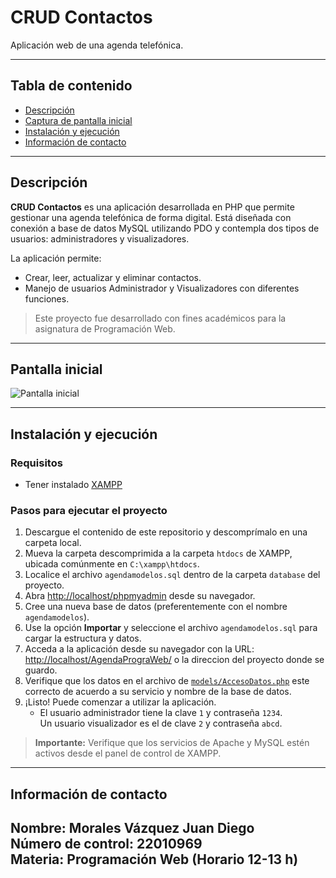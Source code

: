 # CRUD Contactos

Aplicación web de una agenda telefónica.

---

## Tabla de contenido

- [Descripción](#descripción)
- [Captura de pantalla inicial](#pantalla-inicial)
- [Instalación y ejecución](#instalación-y-ejecución)
- [Información de contacto](#información-de-contacto)

---

## Descripción

**CRUD Contactos** es una aplicación desarrollada en PHP que permite gestionar una agenda telefónica de forma digital. Está diseñada con conexión a base de datos MySQL utilizando PDO y contempla dos tipos de usuarios: administradores y visualizadores.

La aplicación permite:

- Crear, leer, actualizar y eliminar contactos.
- Manejo de usuarios Administrador y Visualizadores con diferentes funciones.

> Este proyecto fue desarrollado con fines académicos para la asignatura de Programación Web.

---

## Pantalla inicial

![Pantalla inicial](https://github.com/user-attachments/assets/484f4697-3281-4a14-906b-6a51a3499d16)

---

## Instalación y ejecución

### Requisitos

- Tener instalado [XAMPP](https://www.apachefriends.org/index.html)

### Pasos para ejecutar el proyecto

1. Descargue el contenido de este repositorio y descomprímalo en una carpeta local.
2. Mueva la carpeta descomprimida a la carpeta `htdocs` de XAMPP, ubicada comúnmente en `C:\xampp\htdocs`.
3. Localice el archivo `agendamodelos.sql` dentro de la carpeta `database` del proyecto.
4. Abra [http://localhost/phpmyadmin](http://localhost/phpmyadmin) desde su navegador.
5. Cree una nueva base de datos (preferentemente con el nombre `agendamodelos`).
6. Use la opción **Importar** y seleccione el archivo `agendamodelos.sql` para cargar la estructura y datos.
7. Acceda a la aplicación desde su navegador con la URL: [http://localhost/AgendaPrograWeb/](http://localhost/AgendaPrograWeb/) o la direccion del proyecto donde se guardo.
8. Verifique que los datos en el archivo de [`models/AccesoDatos.php`](./models/AccesoDatos.php) este correcto de acuerdo a su servicio y nombre de la base de datos.
9. ¡Listo! Puede comenzar a utilizar la aplicación.
   - El usuario administrador tiene la clave `1` y contraseña `1234`. \
     Un usuario visualizador es el de clave `2` y contraseña `abcd`.

> **Importante:** Verifique que los servicios de Apache y MySQL estén activos desde el panel de control de XAMPP.

---

## Información de contacto

**Nombre:** Morales Vázquez Juan Diego  
**Número de control:** 22010969  
**Materia:** Programación Web (Horario 12-13 h)  
---
